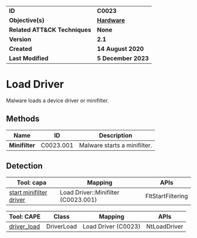 <table>
<tr>
<td><b>ID</b></td>
<td><b>C0023</b></td>
</tr>
<tr>
<td><b>Objective(s)</b></td>
<td><b><a href="../hardware">Hardware</a></b></td>
</tr>
<tr>
<td><b>Related ATT&CK Techniques</b></td>
<td><b>None</b></td>
</tr>
<tr>
<td><b>Version</b></td>
<td><b>2.1</b></td>
</tr>
<tr>
<td><b>Created</b></td>
<td><b>14 August 2020</b></td>
</tr>
<tr>
<td><b>Last Modified</b></td>
<td><b>5 December 2023</b></td>
</tr>
</table>


# Load Driver

Malware loads a device driver or minifilter.

## Methods

|Name|ID|Description|
|---|---|---|
|**Minifilter**|C0023.001|Malware starts a minifilter.|

## Detection

|Tool: capa|Mapping|APIs|
|---|---|---|
|[start minifilter driver](https://github.com/mandiant/capa-rules/blob/master/host-interaction/filter/start-minifilter-driver.yml)|Load Driver::Minifilter (C0023.001)|FltStartFiltering|

|Tool: CAPE|Class|Mapping|APIs|
|---|---|---|---|
|[driver_load](https://github.com/CAPESandbox/community/tree/master/modules/signatures/windows/driver_load.py)|DriverLoad|Load Driver (C0023)|NtLoadDriver|

